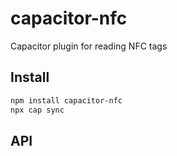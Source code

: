 # capacitor-nfc

Capacitor plugin for reading NFC tags

## Install

```bash
npm install capacitor-nfc
npx cap sync
```

## API

<docgen-index>



</docgen-index>

<docgen-api>
<!--Update the source file JSDoc comments and rerun docgen to update the docs below-->

 

</docgen-api>
